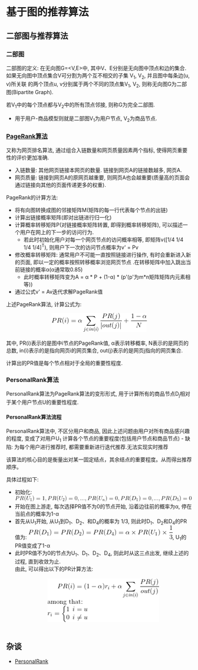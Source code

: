 # 基于图的推荐算法

## 二部图与推荐算法

### 二部图

二部图的定义: 在无向图G=\<V,E\>中, 其中V、E分别是无向图中顶点和边的集合. 如果无向图中顶点集合V可分割为两个互不相交的子集
V<sub>1</sub>, V<sub>2</sub>, 并且图中每条边(u, v)所关联 的两个顶点u, v分别属于两个不同的顶点集V<sub>1</sub>, 
V<sub>2</sub>, 则称无向图G为二部图(Bipartite Graph). 

若V<sub>1</sub>中的每个顶点都与V<sub>2</sub>中的所有顶点邻接, 则称G为完全二部图.
- 用于用户-商品模型则就是二部图V<sub>1</sub>为用户节点, V<sub>2</sub>为商品节点.

### [PageRank算法](https://www.cnblogs.com/rubinorth/p/5799848.html)

又称为网页排名算法, 通过组合入链数量和网页质量因素两个指标, 使得网页重要性的评价更加准确.
- 入链数量: 其他网页链接本网页的数量. 链接到网页A的链接数越多, 网页A.
- 网页质量: 链接到网页A的原网页越重要, 则网页A也会越重要(质量高的页面会通过链接向其他的页面传递更多的权重).

PageRank的计算方法:
- 将有向图转换成图的邻接矩阵M(矩阵的每一行代表每个节点的出链)
- 计算出链接概率矩阵(即对出链进行归一化)
- 计算概率转移矩阵P(对链接概率矩阵转置, 即得到概率转移矩阵), 可以描述一个用户在网上的下一步的访问行为.
    - 若此时初始化用户对每一个网页节点的访问概率相等, 即矩阵v([1/4 1/4 1/4 1/4]<sup>T</sup>),
     则用户下一次的访问节点概率为v' = Pv
- 修改概率转移矩阵: 通常用户不可能一直按照链接进行操作, 有时会重新进入新的页面, 即以一定的概率按照转移概率浏览网页节点
.在转移矩阵中加入跳出当前链接的概率α(α通常取0.85)
    - 此时概率转移矩阵变为A = α * P + (1-α) * (p'(p'为m*n矩阵矩阵内元素相等))
- 通过公式v' = Av迭代求解PageRank值

上述PageRank算法, 计算公式为:
<br><center>![](../MularGif/Part4-Recommendation/Chapter16Gif/PageRank.gif)</center></br>
其中, PR(i)表示的是图中i节点的PageRank值, α表示转移概率, N表示的是网页的总数, in(i)表示的是指向网页i的网页集合,
out(j)表示的是网页j指向的网页集合.

计算出的PR值是每个节点相对于全局的重要性程度.

### PersonalRank算法

PersonalRank算法为PageRank算法的变形形式, 用于计算所有的商品节点D<sub>j</sub>相对于某个用户节点U的重要性程度.

#### PersonalRank算法流程

PersonalRank算法中, 不区分用户和商品, 因此上述问题由用户对所有商品感兴趣的程度, 变成了对用户U<sub>1</sub>
计算各个节点的重要程度(包括用户节点和商品节点)
    - 缺陷: 为每个用户进行推荐时, 都需要重新进行迭代推荐.无法实现实时推荐
    
该算法的核心目的是衡量出对某一固定结点，其余结点的重要程度。从而得出推荐顺序。

具体过程如下:
- 初始化: ![](../MularGif/Part4-Recommendation/Chapter16Gif/Initialization.gif)
- 开始在图上游走, 每次选择PR值不为0的节点开始, 沿着边往前的概率为α, 停在当前点的概率为1-α
- 首先从U<sub>1</sub>开始, 从U<sub>1</sub>到D<sub>1</sub>、D<sub>2</sub>、和D<sub>4</sub>的概率为
1/3, 则此时D<sub>1</sub>、D<sub>2</sub>和D<sub>4</sub>的PR值为: 
![](../MularGif/Part4-Recommendation/Chapter16Gif/Move%20PR.gif), U<sub>1</sub>的PR值变成了1-α
- 此时PR值不为0的节点为U<sub>1</sub>、D<sub>1</sub>、D<sub>2</sub>、D<sub>4</sub>, 则此时从这三点出发, 
继续上述的过程, 直到收敛为止.
<br>由此, 可以得出以下的PR计算方法:</br>
<br><center>![](../MularGif/Part4-Recommendation/Chapter16Gif/PersonalPrank%20fomula.gif)</center></br>


## 杂谈

- [PersonalRank](https://www.jianshu.com/p/fe2c05933193)
